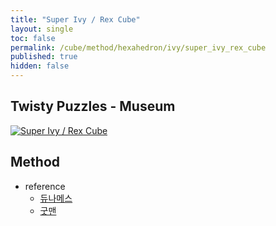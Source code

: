 ```yaml
---
title: "Super Ivy / Rex Cube"
layout: single
toc: false
permalink: /cube/method/hexahedron/ivy/super_ivy_rex_cube
published: true
hidden: false
---
```


<head>
  <base target="_blank">
</head>



## Twisty Puzzles - Museum

<a href="https://twistypuzzles.com/app/museum/museum_showitem.php?pkey=8828">
  <img alt="Super Ivy / Rex Cube" src="https://twistypuzzles.com/museum/large/08828-01.jpg">
</a>



## Method

- reference
  - [듀나메스](https://youtu.be/8Bvd76rHrB4)
  - [굿맨](https://youtu.be/NlHNk633sm4)
